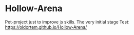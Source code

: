 # Hollow-Arena
Pet-project just to improve js skills.
The very initial stage
Test:
https://oldortem.github.io/Hollow-Arena/
